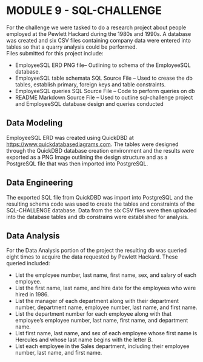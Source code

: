 # MODULE 9 - SQL-CHALLENGE

For the challenge we were tasked to do a research project about people employed at the Pewlett Hackard during the 1980s and 1990s. A database was created and six CSV files containing company data were entered into tables so that a quarry analysis could be performed.  
Files submitted for this project include:
* EmployeeSQL ERD PNG file– Outlining to schema of the EmployeeSQL database.
* EmployeeSQL table schemata SQL Source File – Used to crease the db tables, establish primary, foreign keys and table constraints.
* EmployeeSQL queries SQL Source File – Code to perform queries on db
* README Markdown Source File – Used to outline sql-challenge project and  EmployeeSQL database design and queries conducted

## Data Modeling

EmployeeSQL ERD was created using QuickDBD at https://www.quickdatabasediagrams.com.  The tables were designed through the QuickDBD database creation environment and the results were exported as a PNG Image outlining the design structure and as a PostgreSQL file that was then imported into PostgreSQL.  

## Data Engineering

The exported SQL file from QuickDBD was import into PostgreSQL and the resulting schema code was used to create the tables and constraints of the SQL-CHALLENGE database.  Data from the six CSV flies were then uploaded into the database tables and db constrains were established for analysis.  
## Data Analysis

For the Data Analysis portion of the project the resulting db was queried eight times to acquire the data requested by Pewlett Hackard.  These queried included:
* List the employee number, last name, first name, sex, and salary of each employee.
* List the first name, last name, and hire date for the employees who were hired in 1986.
* List the manager of each department along with their department number, department name, employee number, last name, and first name.
* List the department number for each employee along with that employee’s employee number, last name, first name, and department name.
* List first name, last name, and sex of each employee whose first name is Hercules and whose last name begins with the letter B.
* List each employee in the Sales department, including their employee number, last name, and first name.
